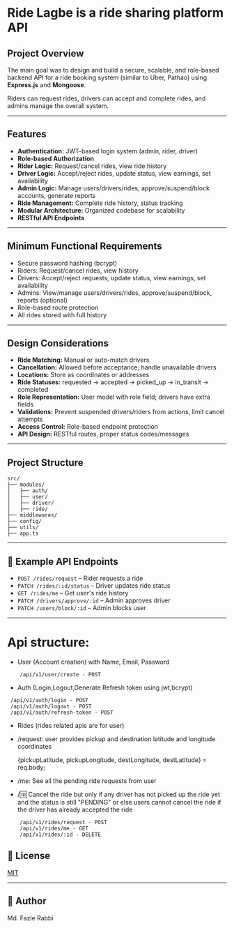 # Ride Lagbe is a ride sharing platform API

## Project Overview

The main goal was to design and build a secure, scalable, and role-based backend API for a ride booking system (similar to Uber, Pathao) using **Express.js** and **Mongoose**.

Riders can request rides, drivers can accept and complete rides, and admins manage the overall system.

---

## Features

- **Authentication:** JWT-based login system (admin, rider, driver)
- **Role-based Authorization**
- **Rider Logic:** Request/cancel rides, view ride history
- **Driver Logic:** Accept/reject rides, update status, view earnings, set availability
- **Admin Logic:** Manage users/drivers/rides, approve/suspend/block accounts, generate reports
- **Ride Management:** Complete ride history, status tracking
- **Modular Architecture:** Organized codebase for scalability
- **RESTful API Endpoints**

---

## Minimum Functional Requirements

- Secure password hashing (bcrypt)
- Riders: Request/cancel rides, view history
- Drivers: Accept/reject requests, update status, view earnings, set availability
- Admins: View/manage users/drivers/rides, approve/suspend/block, reports (optional)
- Role-based route protection
- All rides stored with full history

---

## Design Considerations

- **Ride Matching:** Manual or auto-match drivers
- **Cancellation:** Allowed before acceptance; handle unavailable drivers
- **Locations:** Store as coordinates or addresses
- **Ride Statuses:** requested → accepted → picked_up → in_transit → completed
- **Role Representation:** User model with role field; drivers have extra fields
- **Validations:** Prevent suspended drivers/riders from actions, limit cancel attempts
- **Access Control:** Role-based endpoint protection
- **API Design:** RESTful routes, proper status codes/messages

---

## Project Structure

```
src/
├── modules/
│   ├── auth/
│   ├── user/
│   ├── driver/
│   ├── ride/
├── middlewares/
├── config/
├── utils/
├── app.ts
```

---

## 🧩 Example API Endpoints

- `POST /rides/request` – Rider requests a ride
- `PATCH /rides/:id/status` – Driver updates ride status
- `GET /rides/me` – Get user's ride history
- `PATCH /drivers/approve/:id` – Admin approves driver
- `PATCH /users/block/:id` – Admin blocks user

---

# Api structure:

- User (Account creation) with Name, Email, Password

```
    /api/v1/user/create - POST

```

- Auth (Login,Logout,Generate Refresh token using jwt,bcrypt)

```
 /api/v1/auth/login - POST
 /api/v1/auth/logout - POST
 /api/v1/auth/refresh-token - POST

```

- Rides (rides related apis are for user)

- /request: user provides pickup and destination latitude and longitude coordinates

  {pickupLatitude, pickupLongitude, destLongitude, destLatitude} = req.body;

- /me: See all the pending ride requests from user

- /:id: Cancel the ride but only if any driver has not picked up the ride yet and the status is still "PENDING" or else users cannot cancel the ride if the driver has already accepted the ride

```
    /api/v1/rides/request - POST
    /api/v1/rides/me - GET
    /api/v1/rides/:id - DELETE
```

## 📄 License

[MIT](LICENSE)

---

## 👤 Author

Md. Fazle Rabbi
